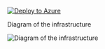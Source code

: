 [![Deploy to Azure](https://aka.ms/deploytoazurebutton)](https://portal.azure.com/#create/Microsoft.Template/uri/https%3A%2F%2Fraw.githubusercontent.com%2FDWBatmanPS%2FBicep_Deployment%2FLab_Deployments%2Fmain%2FResource_storage%2Fsrc%2Fmain.json)


Diagram of the infrastructure

![Diagram of the infrastructure](diagram.drawio.png)
